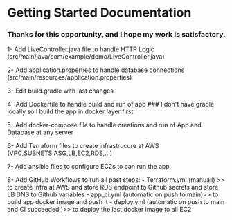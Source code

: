 # Getting Started Documentation
### Thanks for this opportunity, and I hope my work is satisfactory.

1- Add LiveController.java file to handle HTTP Logic (src/main/java/com/example/demo/LiveController.java)

2- Add application.properties to handle database connections (src/main/resources/application.properties)

3- Edit build.gradle with last changes

4- Add Dockerfile to handle build and run of app ### I don't have gradle locally so I build the app in docker layer first 

5- Add docker-compose file to handle creations and run of App and Database at any server

6- Add Terraform files to create infrastrucure at AWS (VPC,SUBNETS,ASG,LB,EC2,RDS,...)

7- Add ansible files to configure EC2s to can run the app 

8- Add GitHub Workflows to run all past steps:
    - Terraform.yml (manuall) >> to create infra at AWS and store RDS endpoint to Github secrets and store LB DNS to Github variables 
    - app_ci.yml (automatic on push to main)>> to build app docker image and push it 
    - deploy.yml (automatic on push to main and CI succeeded )>> to deploy the last docker image to all EC2 
    
    



